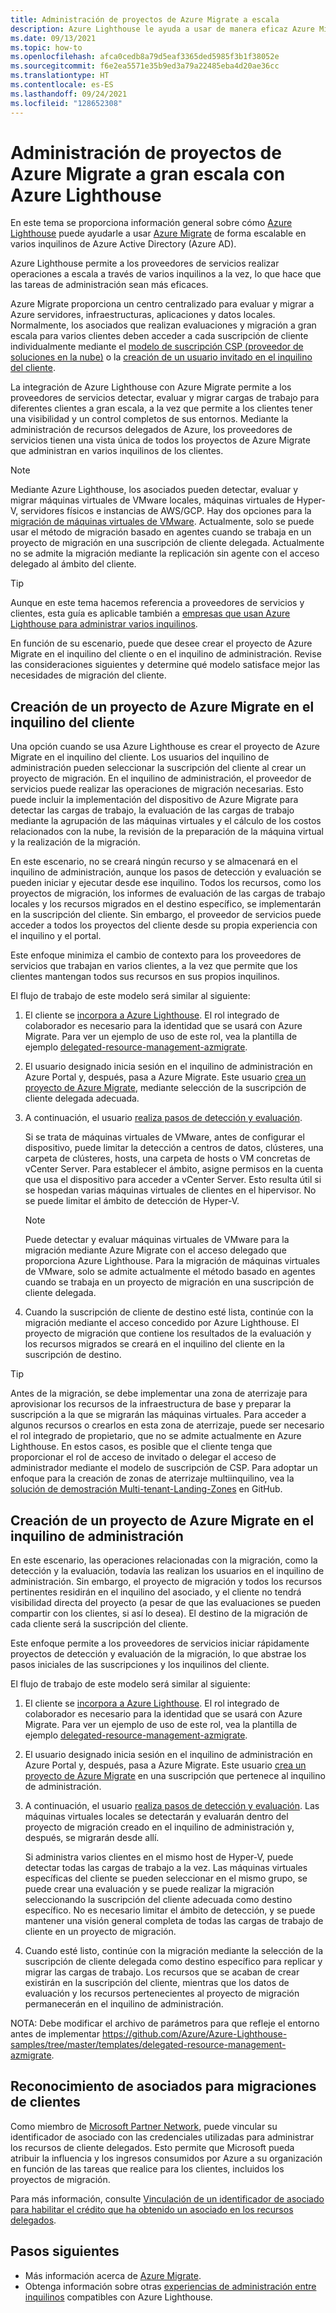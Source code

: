 ```yaml
---
title: Administración de proyectos de Azure Migrate a escala
description: Azure Lighthouse le ayuda a usar de manera eficaz Azure Migrate en los recursos delegados del cliente.
ms.date: 09/13/2021
ms.topic: how-to
ms.openlocfilehash: afca0cedb8a79d5eaf3365ded5985f3b1f38052e
ms.sourcegitcommit: f6e2ea5571e35b9ed3a79a22485eba4d20ae36cc
ms.translationtype: HT
ms.contentlocale: es-ES
ms.lasthandoff: 09/24/2021
ms.locfileid: "128652308"
---
```

# <a name="manage-azure-migrate-projects-at-scale-with-azure-lighthouse"></a>Administración de proyectos de Azure Migrate a gran escala con Azure Lighthouse

En este tema se proporciona información general sobre cómo [Azure Lighthouse](../overview.md) puede ayudarle a usar [Azure Migrate](../../migrate/migrate-services-overview.md) de forma escalable en varios inquilinos de Azure Active Directory (Azure AD).

Azure Lighthouse permite a los proveedores de servicios realizar operaciones a escala a través de varios inquilinos a la vez, lo que hace que las tareas de administración sean más eficaces.

Azure Migrate proporciona un centro centralizado para evaluar y migrar a Azure servidores, infraestructuras, aplicaciones y datos locales. Normalmente, los asociados que realizan evaluaciones y migración a gran escala para varios clientes deben acceder a cada suscripción de cliente individualmente mediante el [modelo de suscripción CSP (proveedor de soluciones en la nube)](/partner-center/customers-revoke-admin-privileges) o la [creación de un usuario invitado en el inquilino del cliente](../../active-directory/external-identities/what-is-b2b.md).

La integración de Azure Lighthouse con Azure Migrate permite a los proveedores de servicios detectar, evaluar y migrar cargas de trabajo para diferentes clientes a gran escala, a la vez que permite a los clientes tener una visibilidad y un control completos de sus entornos. Mediante la administración de recursos delegados de Azure, los proveedores de servicios tienen una vista única de todos los proyectos de Azure Migrate que administran en varios inquilinos de los clientes.

> [!NOTE]
> Mediante Azure Lighthouse, los asociados pueden detectar, evaluar y migrar máquinas virtuales de VMware locales, máquinas virtuales de Hyper-V, servidores físicos e instancias de AWS/GCP. Hay dos opciones para la [migración de máquinas virtuales de VMware](../../migrate/server-migrate-overview.md). Actualmente, solo se puede usar el método de migración basado en agentes cuando se trabaja en un proyecto de migración en una suscripción de cliente delegada. Actualmente no se admite la migración mediante la replicación sin agente con el acceso delegado al ámbito del cliente.

> [!TIP]
> Aunque en este tema hacemos referencia a proveedores de servicios y clientes, esta guía es aplicable también a [empresas que usan Azure Lighthouse para administrar varios inquilinos](../concepts/enterprise.md).

En función de su escenario, puede que desee crear el proyecto de Azure Migrate en el inquilino del cliente o en el inquilino de administración. Revise las consideraciones siguientes y determine qué modelo satisface mejor las necesidades de migración del cliente.

## <a name="create-an-azure-migrate-project-in-the-customer-tenant"></a>Creación de un proyecto de Azure Migrate en el inquilino del cliente

Una opción cuando se usa Azure Lighthouse es crear el proyecto de Azure Migrate en el inquilino del cliente. Los usuarios del inquilino de administración pueden seleccionar la suscripción del cliente al crear un proyecto de migración. En el inquilino de administración, el proveedor de servicios puede realizar las operaciones de migración necesarias. Esto puede incluir la implementación del dispositivo de Azure Migrate para detectar las cargas de trabajo, la evaluación de las cargas de trabajo mediante la agrupación de las máquinas virtuales y el cálculo de los costos relacionados con la nube, la revisión de la preparación de la máquina virtual y la realización de la migración.

En este escenario, no se creará ningún recurso y se almacenará en el inquilino de administración, aunque los pasos de detección y evaluación se pueden iniciar y ejecutar desde ese inquilino. Todos los recursos, como los proyectos de migración, los informes de evaluación de las cargas de trabajo locales y los recursos migrados en el destino específico, se implementarán en la suscripción del cliente. Sin embargo, el proveedor de servicios puede acceder a todos los proyectos del cliente desde su propia experiencia con el inquilino y el portal.

Este enfoque minimiza el cambio de contexto para los proveedores de servicios que trabajan en varios clientes, a la vez que permite que los clientes mantengan todos sus recursos en sus propios inquilinos.

El flujo de trabajo de este modelo será similar al siguiente:

1. El cliente se [incorpora a Azure Lighthouse](onboard-customer.md). El rol integrado de colaborador es necesario para la identidad que se usará con Azure Migrate. Para ver un ejemplo de uso de este rol, vea la plantilla de ejemplo [delegated-resource-management-azmigrate](https://github.com/Azure/Azure-Lighthouse-samples/tree/master/templates/delegated-resource-management-azmigrate).
1. El usuario designado inicia sesión en el inquilino de administración en Azure Portal y, después, pasa a Azure Migrate. Este usuario [crea un proyecto de Azure Migrate](../../migrate/create-manage-projects.md), mediante selección de la suscripción de cliente delegada adecuada.
1. A continuación, el usuario [realiza pasos de detección y evaluación](../../migrate/tutorial-discover-vmware.md).

   Si se trata de máquinas virtuales de VMware, antes de configurar el dispositivo, puede limitar la detección a centros de datos, clústeres, una carpeta de clústeres, hosts, una carpeta de hosts o VM concretas de vCenter Server. Para establecer el ámbito, asigne permisos en la cuenta que usa el dispositivo para acceder a vCenter Server. Esto resulta útil si se hospedan varias máquinas virtuales de clientes en el hipervisor. No se puede limitar el ámbito de detección de Hyper-V.

    > [!NOTE]
    > Puede detectar y evaluar máquinas virtuales de VMware para la migración mediante Azure Migrate con el acceso delegado que proporciona Azure Lighthouse. Para la migración de máquinas virtuales de VMware, solo se admite actualmente el método basado en agentes cuando se trabaja en un proyecto de migración en una suscripción de cliente delegada.

1. Cuando la suscripción de cliente de destino esté lista, continúe con la migración mediante el acceso concedido por Azure Lighthouse. El proyecto de migración que contiene los resultados de la evaluación y los recursos migrados se creará en el inquilino del cliente en la suscripción de destino.

> [!TIP]
> Antes de la migración, se debe implementar una zona de aterrizaje para aprovisionar los recursos de la infraestructura de base y preparar la suscripción a la que se migrarán las máquinas virtuales. Para acceder a algunos recursos o crearlos en esta zona de aterrizaje, puede ser necesario el rol integrado de propietario, que no se admite actualmente en Azure Lighthouse. En estos casos, es posible que el cliente tenga que proporcionar el rol de acceso de invitado o delegar el acceso de administrador mediante el modelo de suscripción de CSP. Para adoptar un enfoque para la creación de zonas de aterrizaje multiinquilino, vea la [solución de demostración Multi-tenant-Landing-Zones](https://github.com/Azure/Multi-tenant-Landing-Zones) en GitHub.

## <a name="create-an-azure-migrate-project-in-the-managing-tenant"></a>Creación de un proyecto de Azure Migrate en el inquilino de administración

En este escenario, las operaciones relacionadas con la migración, como la detección y la evaluación, todavía las realizan los usuarios en el inquilino de administración. Sin embargo, el proyecto de migración y todos los recursos pertinentes residirán en el inquilino del asociado, y el cliente no tendrá visibilidad directa del proyecto (a pesar de que las evaluaciones se pueden compartir con los clientes, si así lo desea). El destino de la migración de cada cliente será la suscripción del cliente.

Este enfoque permite a los proveedores de servicios iniciar rápidamente proyectos de detección y evaluación de la migración, lo que abstrae los pasos iniciales de las suscripciones y los inquilinos del cliente.

El flujo de trabajo de este modelo será similar al siguiente:

1. El cliente se [incorpora a Azure Lighthouse](onboard-customer.md). El rol integrado de colaborador es necesario para la identidad que se usará con Azure Migrate. Para ver un ejemplo de uso de este rol, vea la plantilla de ejemplo [delegated-resource-management-azmigrate](https://github.com/Azure/Azure-Lighthouse-samples/tree/master/templates/delegated-resource-management-azmigrate).
1. El usuario designado inicia sesión en el inquilino de administración en Azure Portal y, después, pasa a Azure Migrate. Este usuario [crea un proyecto de Azure Migrate](../../migrate/create-manage-projects.md) en una suscripción que pertenece al inquilino de administración.
1. A continuación, el usuario [realiza pasos de detección y evaluación](../../migrate/tutorial-discover-vmware.md). Las máquinas virtuales locales se detectarán y evaluarán dentro del proyecto de migración creado en el inquilino de administración y, después, se migrarán desde allí.

   Si administra varios clientes en el mismo host de Hyper-V, puede detectar todas las cargas de trabajo a la vez. Las máquinas virtuales específicas del cliente se pueden seleccionar en el mismo grupo, se puede crear una evaluación y se puede realizar la migración seleccionando la suscripción del cliente adecuada como destino específico. No es necesario limitar el ámbito de detección, y se puede mantener una visión general completa de todas las cargas de trabajo de cliente en un proyecto de migración.

1. Cuando esté listo, continúe con la migración mediante la selección de la suscripción de cliente delegada como destino específico para replicar y migrar las cargas de trabajo. Los recursos que se acaban de crear existirán en la suscripción del cliente, mientras que los datos de evaluación y los recursos pertenecientes al proyecto de migración permanecerán en el inquilino de administración.

NOTA: Debe modificar el archivo de parámetros para que refleje el entorno antes de implementar https://github.com/Azure/Azure-Lighthouse-samples/tree/master/templates/delegated-resource-management-azmigrate.

## <a name="partner-recognition-for-customer-migrations"></a>Reconocimiento de asociados para migraciones de clientes

Como miembro de [Microsoft Partner Network](https://partner.microsoft.com), puede vincular su identificador de asociado con las credenciales utilizadas para administrar los recursos de cliente delegados. Esto permite que Microsoft pueda atribuir la influencia y los ingresos consumidos por Azure a su organización en función de las tareas que realice para los clientes, incluidos los proyectos de migración.

Para más información, consulte [Vinculación de un identificador de asociado para habilitar el crédito que ha obtenido un asociado en los recursos delegados](partner-earned-credit.md).

## <a name="next-steps"></a>Pasos siguientes

- Más información acerca de [Azure Migrate](../../migrate/migrate-services-overview.md).
- Obtenga información sobre otras [experiencias de administración entre inquilinos](../concepts/cross-tenant-management-experience.md) compatibles con Azure Lighthouse.
